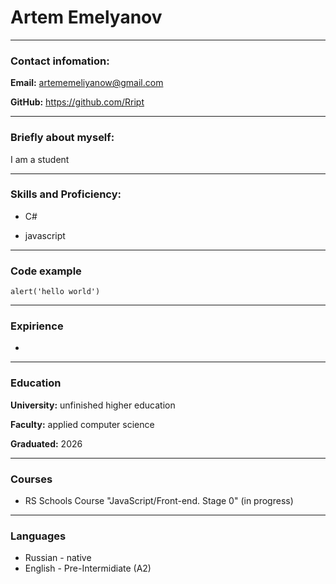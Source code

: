 # Artem Emelyanov
******
### Contact infomation:

**Email:** artememeliyanow@gmail.com

**GitHub:** https://github.com/Rript

******
### Briefly about myself:
I am a student

******
### Skills and Proficiency:

* C#

* javascript

******
### Code example

```
alert('hello world')

```

******
### Expirience
* 

******
### Education
**University:** unfinished higher education

**Faculty:** applied computer science

**Graduated:** 2026

******
### Courses
* RS Schools Course "JavaScript/Front-end. Stage 0" (in progress)

******
### Languages
* Russian - native
* English - Pre-Intermidiate (A2)